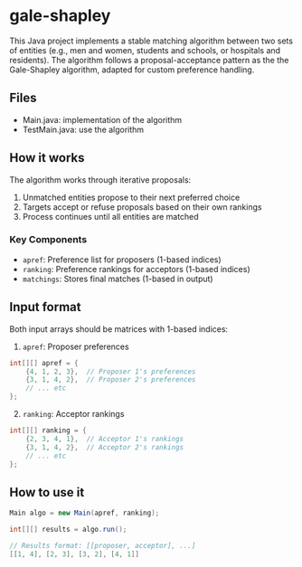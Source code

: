 # gale-shapley
This Java project implements a stable matching algorithm between two sets of entities (e.g., men and women, students and schools, or hospitals and residents). The algorithm follows a proposal-acceptance pattern as the the Gale-Shapley algorithm, adapted for custom preference handling.

## Files
- Main.java: implementation of the algorithm
- TestMain.java: use the algorithm

## How it works
The algorithm works through iterative proposals:
1. Unmatched entities propose to their next preferred choice
2. Targets accept or refuse proposals based on their own rankings
3. Process continues until all entities are matched

### Key Components
- `apref`: Preference list for proposers (1-based indices)
- `ranking`: Preference rankings for acceptors (1-based indices)
- `matchings`: Stores final matches (1-based in output)

## Input format
Both input arrays should be matrices with 1-based indices:

1. `apref`: Proposer preferences
```java
int[][] apref = {
    {4, 1, 2, 3},  // Proposer 1's preferences
    {3, 1, 4, 2},  // Proposer 2's preferences
    // ... etc
};
```
2. `ranking`: Acceptor rankings
```java
int[][] ranking = {
    {2, 3, 4, 1},  // Acceptor 1's rankings
    {3, 1, 4, 2},  // Acceptor 2's rankings
    // ... etc
};
```

## How to use it 
```java
Main algo = new Main(apref, ranking);

int[][] results = algo.run();

// Results format: [[proposer, acceptor], ...]
[[1, 4], [2, 3], [3, 2], [4, 1]]
```
